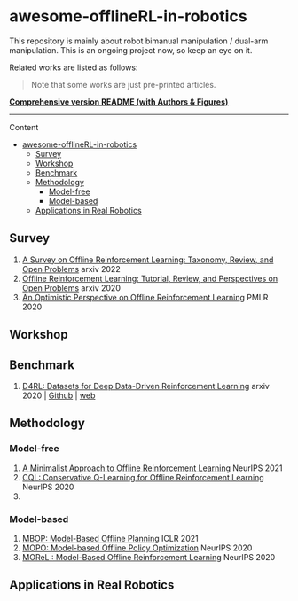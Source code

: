 # awesome-offlineRL-in-robotics

This repository is mainly about robot bimanual manipulation / dual-arm manipulation. This is an ongoing project now, so keep an eye on it.

Related works are listed as follows:

> Note that some works are just pre-printed articles.

**[Comprehensive version README (with Authors & Figures)](./Comprehensive_readme.md)**

---

Content

- [awesome-offlineRL-in-robotics](#awesome-offlinerl-in-robotics)
  - [Survey](#survey)
  - [Workshop](#workshop)
  - [Benchmark](#benchmark)
  - [Methodology](#methodology)
    - [Model-free](#model-free)
    - [Model-based](#model-based)
  - [Applications in Real Robotics](#applications-in-real-robotics)

## Survey

1. [A Survey on Offline Reinforcement Learning: Taxonomy, Review, and Open Problems](https://arxiv.org/pdf/2203.01387.pdf) arxiv 2022
1. [Offline Reinforcement Learning: Tutorial, Review, and Perspectives on Open Problems](https://arxiv.org/pdf/2005.01643.pdf) arxiv 2020
1. [An Optimistic Perspective on Offline Reinforcement Learning](http://proceedings.mlr.press/v119/agarwal20c/agarwal20c.pdf) PMLR 2020

## Workshop 



## Benchmark

1. [D4RL: Datasets for Deep Data-Driven Reinforcement Learning](https://arxiv.org/pdf/2004.07219.pdf) arxiv 2020 | [Github](https://github.com/rail-berkeley/d4rl) | [web](https://sites.google.com/view/d4rl/)



## Methodology

### Model-free

1. [A Minimalist Approach to Offline Reinforcement Learning](https://proceedings.neurips.cc/paper/2021/file/a8166da05c5a094f7dc03724b41886e5-Paper.pdf) NeurIPS 2021
2. [CQL: Conservative Q-Learning for Offline Reinforcement Learning](https://proceedings.neurips.cc/paper/2020/file/0d2b2061826a5df3221116a5085a6052-Paper.pdf) NeurIPS 2020
3. 



### Model-based

1. [MBOP: Model-Based Offline Planning](https://arxiv.org/pdf/2008.05556.pdf) ICLR 2021
2. [MOPO: Model-based Offline Policy Optimization](https://proceedings.neurips.cc/paper/2020/file/a322852ce0df73e204b7e67cbbef0d0a-Paper.pdf) NeurIPS 2020
3. [MOReL : Model-Based Offline Reinforcement Learning](https://proceedings.neurips.cc/paper/2020/file/f7efa4f864ae9b88d43527f4b14f750f-Paper.pdf) NeurIPS 2020



## Applications in Real Robotics
